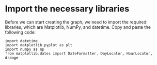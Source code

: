 # Import the necessary libraries

Before we can start creating the graph, we need to import the required libraries, which are Matplotlib, NumPy, and datetime. Copy and paste the following code:

```
import datetime
import matplotlib.pyplot as plt
import numpy as np
from matplotlib.dates import DateFormatter, DayLocator, HourLocator, drange
```
